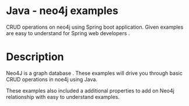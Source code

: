 # Java - neo4j examples


CRUD operations on neo4j using Spring boot application. Given examples are easy to understand for Spring web developers .


# Description 
Neo4J is a graph database . These examples will drive you through basic CRUD operations in noe4j using Java.

These examples also included a additional properties to add on Neo4j relationship with easy to understand examples. 


